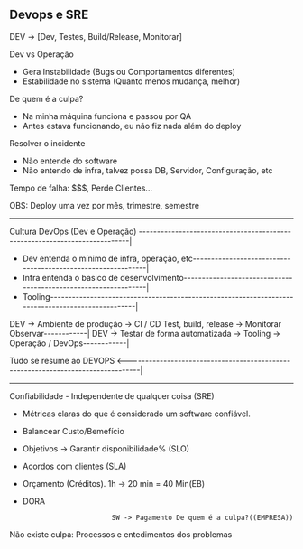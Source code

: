 ## Devops e SRE


DEV -> [Dev, Testes, Build/Release, Monitorar] 

Dev vs Operação
- Gera Instabilidade (Bugs ou Comportamentos diferentes)
- Estabilidade no sistema (Quanto menos mudança, melhor)

De quem é a culpa?
- Na minha máquina funciona e passou por QA
- Antes estava funcionando, eu não fiz nada além do deploy

Resolver o incidente
- Não entende do software
- Não entendo de infra, talvez possa DB, Servidor, Configuração, etc

Tempo de falha: $$$, Perde Clientes...

OBS: Deploy uma vez por mês, trimestre, semestre

----------------------------------------------------------------------------------------------------------------------------------------------------------

Cultura DevOps (Dev e Operação) ---------------------------------------------------------------------------|

- Dev entenda o mínimo de infra, operação, etc-------------------------------------------------------------|
- Infra entenda o basico de desenvolvimento----------------------------------------------------------------|
- Tooling--------------------------------------------------------------------------------------------------|

DEV -> Ambiente de produção         ->  CI / CD Test, build, release  ->     Monitorar Observar------------|
DEV -> Testar de forma automatizada ->        Tooling                 ->      Operação / DevOps------------|

Tudo se resume ao DEVOPS <---------------------------------------------------------------------------------|

----------------------------------------------------------------------------------------------------------------------------------------------------------
Confiabilidade - Independente de qualquer coisa (SRE)

- Métricas claras do que é considerado um software confiável.
- Balancear Custo/Bemefício 
- Objetivos -> Garantir disponibilidade% (SLO)
- Acordos com clientes (SLA)
- Orçamento (Créditos). 1h -> 20 min = 40 Min(EB)
- DORA



                            SW -> Pagamento De quem é a culpa?((EMPRESA))
Não existe culpa: Processos e entedimentos dos problemas
